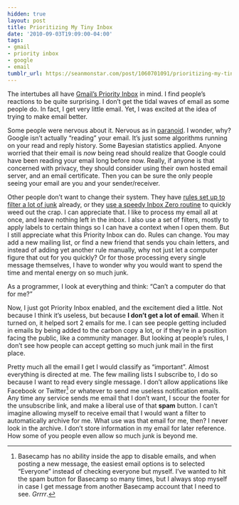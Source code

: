 ```yaml
---
hidden: true
layout: post
title: Prioritizing My Tiny Inbox
date: '2010-09-03T19:09:00-04:00'
tags:
- gmail
- priority inbox
- google
- email
tumblr_url: https://seanmonstar.com/post/1060701091/prioritizing-my-tiny-inbox
---
```

The intertubes all have [Gmail’s Priority Inbox](http://mail.google.com/mail/help/priority-inbox.html) in mind. I find people’s reactions to be quite surprising. I don’t get the tidal waves of email as some people do. In fact, I get very little email. Yet, I was excited at the idea of trying to make email better.

Some people were nervous about it. Nervous as in [paranoid](http://ianhines.com/post/1054786267/email-management). I wonder, why? Google isn’t actually “reading” your email. It’s just some algorithms running on your read and reply history. Some Bayesian statistics applied. Anyone worried that their email is _now_ being read should realize that Google could have been reading your email long before now. Really, if anyone is that concerned with privacy, they should consider using their own hosted email server, and an email certificate. Then you can be sure the only people seeing your email are you and your sender/receiver.

Other people don’t want to change their system. They have [rules set up to filter a lot of junk](http://brooksreview.net/2010/09/priority-inbox/) already, or they [use a speedy Inbox Zero routine](http://52tiger.net/mail-rules/) to quickly weed out the crap. I can appreciate that. I like to process my email all at once, and leave nothing left in the inbox. I also use a set of filters, mostly to apply labels to certain things so I can have a context when I open them. But I still appreciate what this Priority Inbox can do. Rules can change. You may add a new mailing list, or find a new friend that sends you chain letters, and instead of adding yet another rule manually, why not just let a computer figure that out for you quickly? Or for those processing every single message themselves, I have to wonder why you would want to spend the time and mental energy on so much junk.

As a programmer, I look at everything and think: “Can’t a computer do that for me?”

Now, I just got Priority Inbox enabled, and the excitement died a little. Not because I think it’s useless, but because **I don’t get a lot of email**. When it turned on, it helped sort 2 emails for me. I can see people getting included in emails by being added to the carbon copy a lot, or if they’re in a position facing the public, like a community manager. But looking at people’s rules, I don’t see how people can accept getting so much junk mail in the first place.

Pretty much all the email I get I would classify as “important”. Almost everything is directed at me. The few mailing lists I subscribe to, I do so because I want to read every single message. I don’t allow applications like Facebook or Twitter[^1] or whatever to send me useless notification emails. Any time any service sends me email that I don’t want, I scour the footer for the unsubscribe link, and make a liberal use of that **spam** button. I can’t imagine allowing myself to receive email that I would want a filter to automatically archive for me. What use was that email for me, then? I never look in the archive. I don’t store information in my email for later reference. How some of you people even allow so much junk is beyond me.



[^1]: Basecamp has no ability inside the app to disable emails, and when posting a new message, the easiest email options is to selected “Everyone” instead of checking everyone but myself. I’ve wanted to hit the spam button for Basecamp so many times, but I always stop myself in case I get message from another Basecamp account that I need to see. _Grrrr_.

